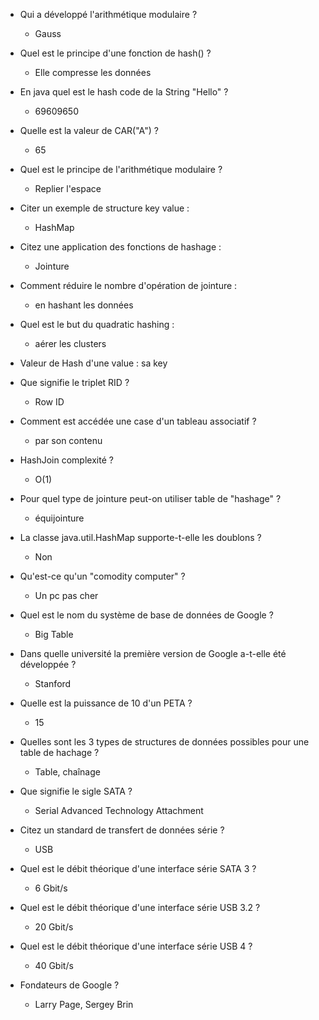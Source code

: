- Qui a développé l'arithmétique modulaire ?
    - Gauss
- Quel est le principe d'une fonction de hash() ?
    - Elle compresse les données
- En java quel est le hash code de la String "Hello" ?
    - 69609650
- Quelle est la valeur de CAR("A") ?
    - 65
- Quel est le principe de l'arithmétique modulaire ?
    - Replier l'espace
- Citer un exemple de structure key value :
    - HashMap
- Citez une application des fonctions de hashage :
    - Jointure
- Comment réduire le nombre d'opération de jointure :
    - en hashant les données
- Quel est le but du quadratic hashing :
    - aérer les clusters

- Valeur de Hash d'une value : sa key
- Que signifie le triplet RID ?
    - Row ID
- Comment est accédée une case d'un tableau associatif ?
    - par son contenu
- HashJoin complexité ?
    - O(1)
- Pour quel type de jointure peut-on utiliser table de "hashage" ?
    - équijointure
- La classe java.util.HashMap supporte-t-elle les doublons ?
    - Non

- Qu'est-ce qu'un "comodity computer" ?
    - Un pc pas cher
- Quel est le nom du système de base de données de Google ?
    - Big Table
- Dans quelle université la première version de Google a-t-elle été développée ?
    - Stanford
- Quelle est la puissance de 10 d'un PETA ?
    - 15
- Quelles sont les 3 types de structures de données possibles pour une table de hachage ?
    - Table, chaînage
- Que signifie le sigle SATA ?
    - Serial Advanced Technology Attachment
- Citez un standard de transfert de données série ?
    - USB

- Quel est le débit théorique d'une interface série SATA 3 ?
    - 6 Gbit/s
- Quel est le débit théorique d'une interface série USB 3.2 ?
    - 20 Gbit/s
- Quel est le débit théorique d'une interface série USB 4 ?
    - 40 Gbit/s
- Fondateurs de Google ?
    - Larry Page, Sergey Brin